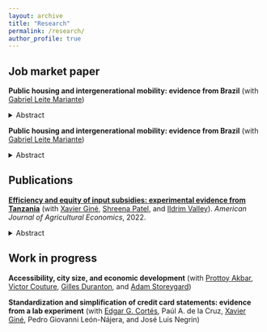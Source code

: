 ```yaml
---
layout: archive
title: "Research"
permalink: /research/
author_profile: true
---
```


## Job market paper

**Public housing and intergenerational mobility: evidence from Brazil** (with [Gabriel Leite Mariante](https://www.gleitemariante.com/home))  
<details class="abstract">
<summary>Abstract</summary>
<p>Short abstract goes here.</p>
</details>

<p class="paper-title"><strong>Public housing and intergenerational mobility: evidence from Brazil</strong> (with <a href="https://www.gleitemariante.com/home">Gabriel Leite Mariante</a>)</p>
<details class="abstract">
  <summary>Abstract</summary>
  <p>Short abstract goes here.</p>
</details>

## Publications
[**Efficiency and equity of input subsidies: experimental evidence from Tanzania**]((https://onlinelibrary.wiley.com/doi/abs/10.1111/ajae.12314)) (with [Xavier Giné](https://sites.google.com/site/decrgxaviergine/home), [Shreena Patel](https://www.dfc.gov/who-we-are/shreena-patel), and [Ildrim Valley](https://www.theigc.org/people/ildirim-valley)). *American Journal of Agricultural Economics*, 2022.
<details class="abstract">
<summary>Abstract</summary>
<p>Input subsidy programs (ISP) often have two conflicting targeting goals: selecting individuals with the highest marginal return to inputs on efficiency grounds, or the poorest individuals on equity grounds, allowing for a secondary market to restore efficiency gains. To study this targeting dilemma, we implement a field experiment where beneficiaries of an ISP were selected via a lottery or a local committee. In lottery villages, we find evidence of displacement of private fertilizer and of a secondary market as beneficiaries are more likely to sell inputs to non-beneficiaries. In contrast, in non-lottery villages we find no evidence of displacement nor of elite capture. The impacts of the ISP on agricultural productivity and welfare are limited, suggesting that resources should be directed at complementary investments, such as improving soil quality and irrigation.</p>
</details>

## Work in progress
**Accessibility, city size, and economic development** (with [Prottoy Akbar](https://www.prottoyamanakbar.com/), [Victor Couture](https://www.victorcouture.org/), [Gilles Duranton](https://real-faculty.wharton.upenn.edu/duranton/), and [Adam Storeygard](https://sites.google.com/site/adamstoreygard/))

**Standardization and simplification of credit card statements: evidence from a lab experiment** (with [Edgar G. Cortés](https://ecortesq.weebly.com/), Paúl A. de la Cruz, [Xavier Giné](https://sites.google.com/site/decrgxaviergine/home), Pedro Giovanni León-Nájera, and José Luis Negrin)
